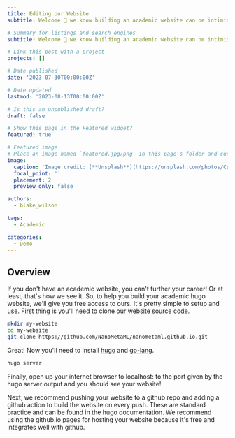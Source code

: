 ```yaml
---
title: Editing our Website 
subtitle: Welcome 👋 we know building an academic website can be intimidating, so we built this tutorial to help you maintain and add onto this website!

# Summary for listings and search engines
subtitle: Welcome 👋 we know building an academic website can be intimidating, so we built this tutorial to help you maintain and add onto this website!

# Link this post with a project
projects: []

# Date published
date: '2023-07-30T00:00:00Z'

# Date updated
lastmod: '2023-08-13T00:00:00Z'

# Is this an unpublished draft?
draft: false

# Show this page in the Featured widget?
featured: true

# Featured image
# Place an image named `featured.jpg/png` in this page's folder and customize its options here.
image:
  caption: 'Image credit: [**Unsplash**](https://unsplash.com/photos/CpkOjOcXdUY)'
  focal_point: ''
  placement: 2
  preview_only: false

authors:
  - blake_wilson

tags:
  - Academic

categories:
  - Demo
---
```


## Overview
If you don't have an academic website, you can't further your career! Or at least, that's how we see it. So, to help you build your academic hugo website, we'll give you free access to ours. It's pretty simple to setup and use. First thing is you'll need to clone our website source code.

```bash
mkdir my-website
cd my-website
git clone https://github.com/NanoMetaML/nanometaml.github.io.git
```

Great! Now you'll need to install [hugo](https://gohugo.io/) and [go-lang](https://go.dev/).
```bash
hugo server
```

Finally, open up your internet browser to localhost:<port> to the port given by the hugo server output and you should see your website!

Next, we recommend pushing your website to a github repo and adding a github action to build the website on every push. These are standard practice and can be found in the hugo documentation. We recommend using the github.io pages for hosting your website because it's free and integrates well with github.

